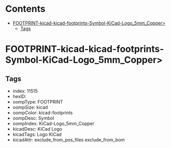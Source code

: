 



Contents
========

* [FOOTPRINT-kicad-kicad-footprints-Symbol-KiCad-Logo_5mm_Copper>](#footprint-kicad-kicad-footprints-symbol-kicad-logo_5mm_copper)
	* [Tags](#tags)

# FOOTPRINT-kicad-kicad-footprints-Symbol-KiCad-Logo_5mm_Copper>

## Tags

- index: 11515
- hexID: 
- oompType: FOOTPRINT
- oompSize: kicad
- oompColor: kicad-footprints
- oompDesc: Symbol
- oompIndex: KiCad-Logo_5mm_Copper
- kicadDesc: KiCad Logo
- kicadTags: Logo KiCad
- kicadAttr: exclude_from_pos_files exclude_from_bom
